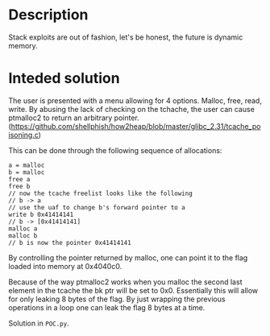 # Description
Stack exploits are out of fashion, let's be honest, the future is dynamic memory.

# Inteded solution
The user is presented with a menu allowing for 4 options.
Malloc, free, read, write.
By abusing the lack of checking on the tchache, the user can cause ptmalloc2
to return an arbitrary pointer. (https://github.com/shellphish/how2heap/blob/master/glibc_2.31/tcache_poisoning.c)

This can be done through the following sequence of allocations:
```
a = malloc
b = malloc
free a
free b
// now the tcache freelist looks like the following
// b -> a
// use the uaf to change b's forward pointer to a
write b 0x41414141
// b -> [0x41414141]
malloc a
malloc b
// b is now the pointer 0x41414141
```
By controlling the pointer returned by malloc, one can point it to the flag
loaded into memory at 0x4040c0.

Because of the way ptmalloc2 works when you malloc the second last element in the tcache
the bk ptr will be set to 0x0.
Essentially this will allow for only leaking 8 bytes of the flag.
By just wrapping the previous operations in a loop one can leak the flag 8
bytes at a time.

Solution in `POC.py`.

